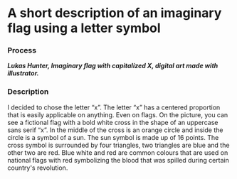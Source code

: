 # A short description of an imaginary flag using a letter symbol

### Process


***Lukas Hunter, Imaginary flag with capitalized X, digital art made with illustrator.***

### Description

I decided to chose the letter “x”. The letter “x” has a centered proportion that is easily applicable on anything. Even on flags. On the picture, you can see a fictional flag with 
a bold white cross in the shape of an uppercase sans serif “x”. In the middle of the cross is an orange circle and inside the circle is a symbol of a sun. The sun symbol is made 
up of 16 points. The cross symbol is surrounded by four triangles, two triangles are blue and the other two are red. Blue white and red are common colours that are used on 
national flags with red symbolizing the blood that was spilled during certain country's revolution.
